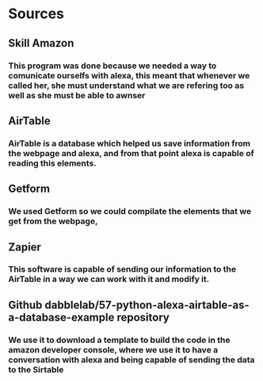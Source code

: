 # Sources

## Skill Amazon
### This program was done because we needed a way to comunicate ourselfs with alexa, this meant that whenever we called her, she must understand what we are refering too as well as she must be able to awnser
## AirTable
### AirTable is a database which helped us save information from the webpage and alexa, and from that point alexa is capable of reading this elements.
## Getform
### We used Getform so we could compilate the elements that we get from the webpage, 
## Zapier
### This software is capable of sending our information to the AirTable in a way we can work with it and modify it.
## Github dabblelab/57-python-alexa-airtable-as-a-database-example repository
### We use it to download a template to build the code in the amazon developer console, where we use it to have a conversation with alexa and being capable of sending the data to the Sirtable
